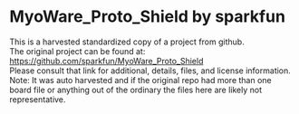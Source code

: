 
# MyoWare_Proto_Shield by sparkfun  
This is a harvested standardized copy of a project from github.  
The original project can be found at:  
https://github.com/sparkfun/MyoWare_Proto_Shield  
Please consult that link for additional, details, files, and license information.  
Note: It was auto harvested and if the original repo had more than one board file or anything out of the ordinary the files here are likely not representative.  
    